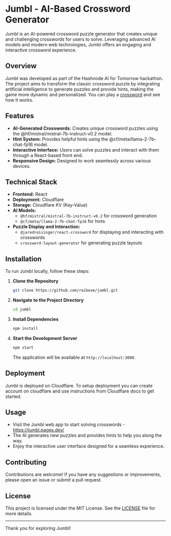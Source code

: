 # Jumbl - AI-Based Crossword Generator

Jumbl is an AI-powered crossword puzzle generator that creates unique and challenging crosswords for users to solve. Leveraging advanced AI models and modern web technologies, Jumbl offers an engaging and interactive crossword experience.

## Overview

Jumbl was developed as part of the Hashnode AI for Tomorrow hackathon. The project aims to transform the classic crossword puzzle by integrating artificial intelligence to generate puzzles and provide hints, making the game more dynamic and personalized.
You can play a [crossword](https://jumbl.pages.dev/crossword/play/c58f0b8c-b14d-4e74-9831-bd73134cf89a) and see how it works.

## Features

- **AI-Generated Crosswords:** Creates unique crossword puzzles using the @hf/mistral/mistral-7b-instruct-v0.2 model.
- **Hint System:** Provides helpful hints using the @cf/meta/llama-2-7b-chat-fp16 model.
- **Interactive Interface:** Users can solve puzzles and interact with them through a React-based front end.
- **Responsive Design:** Designed to work seamlessly across various devices.

## Technical Stack

- **Frontend:** React
- **Deployment:** Cloudflare
- **Storage:** Cloudflare KV (Key-Value)
- **AI Models:**
  - `@hf/mistral/mistral-7b-instruct-v0.2` for crossword generation
  - `@cf/meta/llama-2-7b-chat-fp16` for hints
- **Puzzle Display and Interaction:**
  - `@jaredreisinger/react-crossword` for displaying and interacting with crosswords
  - `crossword-layout-generator` for generating puzzle layouts

## Installation

To run Jumbl locally, follow these steps:

1. **Clone the Repository**

    ```bash
    git clone https://github.com/raibove/jumbl.git
    ```

2. **Navigate to the Project Directory**

    ```bash
    cd jumbl
    ```

3. **Install Dependencies**

    ```bash
    npm install
    ```

4. **Start the Development Server**

    ```bash
    npm start
    ```

    The application will be available at `http://localhost:3000`.

## Deployment

Jumbl is deployed on Cloudflare. To setup deployment you can create account on cloudflare and use instructions from Cloudflare docs to get started. 

## Usage

- Visit the Jumbl web app to start solving crosswords - https://jumbl.pages.dev/
- The AI generates new puzzles and provides hints to help you along the way.
- Enjoy the interactive user interface designed for a seamless experience.

## Contributing

Contributions are welcome! If you have any suggestions or improvements, please open an issue or submit a pull request.

## License

This project is licensed under the MIT License. See the [LICENSE](LICENSE) file for more details.

---

Thank you for exploring Jumbl!